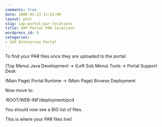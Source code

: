 ```yaml
---
comments: true
date: 2006-02-23 11:23:00
layout: post
slug: sap-portal-par-locations
title: SAP Portal PAR locations
wordpress_id: 9
categories:
- SAP Enterprise Portal
---
```


To find your PAR files once they are uploaded to the portal:

(Top Menu) Java Development -> (Left Sub Menu) Tools -> Portal Support Desk

(Main Page) Portal Runtime -> (Main Page) Browse Deployment

Now move to:

:ROOT/WEB-INF/deployment/pcd

You should now see a BIG list of files.

This is where your PAR files live!
